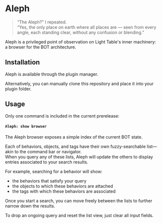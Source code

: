 Aleph
=====
> “The Aleph?” I repeated.  
> “Yes, the only place on earth where all places are — seen from every angle, each standing clear, without any confusion or blending.”

Aleph is a privileged point of observation on Light Table's inner machinery: a browser for the BOT architecture.

## Installation
Aleph is available through the plugin manager.

Alternatively, you can manually clone this repository and place it into your plugin folder.  

## Usage
Only one command is included in the current prerelease:
#### `Aleph: show browser`
The Aleph browser exposes a simple index of the current BOT state.

Each of behaviors, objects, and tags have their own fuzzy-searchable list—akin to the command bar or navigator.  
When you query any of these lists, Aleph will update the others to display entries associated to your search results.

For example, searching for a behavior will show:
- the behaviors that satisfy your query
- the objects to which these behaviors are attached
- the tags with which these behaviors are associated

Once you start a search, you can move freely between the lists to further narrow down the results.

To drop an ongoing query and reset the list view, just clear all input fields.
